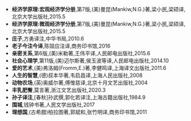 - **经济学原理:宏观经济学分册**,第7版,(美)曼昆(Mankiw,N.G.)著,梁小民,梁硕译,北京大学出版社,2015.5
- **经济学原理:微观经济学分册**,第7版,(美)曼昆(Mankiw,N.G.)著,梁小民,梁硕译,北京大学出版社,2015.5
- **庄子**,方勇译注,中华书局,2010.6
- **老子今注今译**,陈豉应注译,商务印书馆,2016
- **亲密关系**,第6版,(美)米勒著,王伟平译,人民邮电出版社,2015.6
- **社会心理学**,第11版,(美)迈尔斯著,侯玉波等译,人民邮电出版社,2014.10
- **爱的艺术**,(美)弗洛姆(Fromm,E.)著,李健鸣译,上海译文出版社,2011.6
- **人生的智慧**,(德)叔本华著,韦启昌译,上海人民出版社,2008
- **动物农场**,(英)奥威尔著,傅惟慈译,北京十月文艺出版社,2004
- **丰乳肥臀**,莫言著,浙江文艺出版社,2020.3
- **孙子译注**,[春秋]孙武撰,郭化若译注,上海古籍出版社,1984.9
- **围城**,钱钟书著,人民文学出版社,2017
- **理想国**,(古希腊)柏拉图著,郭斌和,张竹明译,商务印书馆,2011

